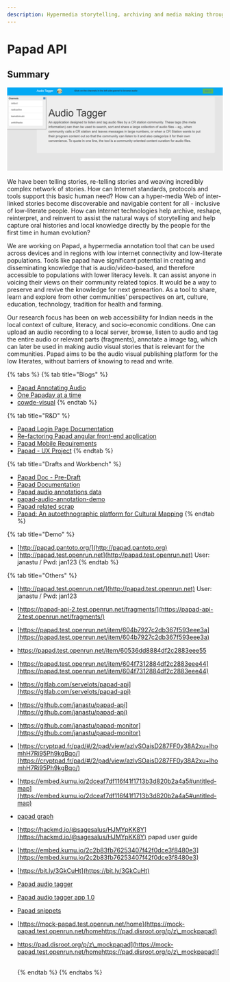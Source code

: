 ```yaml
---
description: Hypermedia storytelling, archiving and media making through Audio.
---
```


# Papad API

## **Summary**

![](../.gitbook/assets/papad.png)

We have been telling stories, re-telling stories and weaving incredibly complex network of stories. How can Internet standards, protocols and tools support this basic human need? How can a hyper-media Web of inter-linked stories become discoverable and navigable content for all - inclusive of low-literate people. How can Internet technologies help archive, reshape, reinterpret, and reinvent to assist the natural ways of storytelling and help capture oral histories and local knowledge directly by the people for the first time in human evolution?

We are working on Papad, a hypermedia annotation tool that can be used across devices and in regions with low internet connectivity and low-literate populations. Tools like papad have significant potential in creating and disseminating knowledge that is audio/video-based, and therefore accessible to populations with lower literacy levels. It can assist anyone in voicing their views on their community related topics. It would be a way to preserve and revive the knowledge for next geneartion. As a tool to share, learn and explore from other communities’ perspectives on art, culture, education, technology, tradition for health and farming.

Our research focus has been on web accessibility for Indian needs in the local context of culture, literacy, and socio-economic conditions. One can upload an audio recording to a local server, browse, listen to audio and tag the entire audio or relevant parts (fragments), annotate a image tag, which can later be used in making audio visual stories that is relevant for the communities. Papad aims to be the audio visual publishing platform for the low literates, without barriers of knowing to read and write.

{% tabs %}
{% tab title="Blogs" %}
* [Papad Annotating Audio](https://hackmd.io/IUuNlaICRpy4IoDgYFcGgQ?view)
* [One Papaday at a time](https://hackmd.io/2NsMkpJNTB6uHgW51ctOoQ)
* [cowde-visual](https://salus-sage.github.io/cowde-visual/)
{% endtab %}

{% tab title="R&D" %}
* [Papad Login Page Documentation](https://hackmd.io/1GQqVej\_SX-G0EE\_SeG45w?view)
* [Re-factoring Papad angular front-end application](https://hackmd.io/0l6iS6taRgqFd3MvIcJ\_sw?view)
* [Papad Mobile Requirements](https://hackmd.io/G5DS3pBZTEmLgpFnRvS2DQ)
* [Papad - UX Project](https://docs.google.com/document/d/17P2ZbGmokS2TwLRZ-LaPAobuxKug7w893GuRYygzpNY/edit)
{% endtab %}

{% tab title="Drafts and Workbench" %}
* [Papad Doc - Pre-Draft](https://docs.google.com/document/d/1HMSkFLkHVC82WryG-LgbkH8ViWIT65RN08eQwB4mLjg/edit)
* [Papad Documentation](https://docs.google.com/document/d/1AZzOU\_iEVBKfQSETWQV81NbdDOJjcJ0IMu301d8SkQw/edit)
* [Papad audio annotations data](https://docs.google.com/spreadsheets/d/1aHN2NAQLKTQnlrDUnn7Ri6VkOR-RnDtNbALNfEqeB1k/edit#gid=0)
* [papad-audio-annotation-demo](https://docs.google.com/spreadsheets/d/1Af-RFLoj5697VlBZfjGCs3n8INBsfPtBG-any0l9jpk/edit?usp=sharing)
* [Papad related scrap](https://hackmd.io/rzJihgL4Qk-9wJJfNmRvOg)
* [Papad: An autoethnographic platform for Cultural Mapping](https://docs.google.com/document/d/1ScTL9lTWWXDaQd17OWerQWPefHJLIjC5D70twWO8rGU/edit?usp=sharing)
{% endtab %}

{% tab title="Demo" %}
* [http://papad.pantoto.org/](http://papad.pantoto.org)
* &#x20;[http://papad.test.openrun.net](http://papad.test.openrun.net) User: janastu / Pwd: jan123
{% endtab %}

{% tab title="Others" %}
* [http://papad.test.openrun.net/](http://papad.test.openrun.net) User: janastu / Pwd: jan123
* [https://papad-api-2.test.openrun.net/fragments/](https://papad-api-2.test.openrun.net/fragments/)
* [https://papad.test.openrun.net/item/604b7927c2db367f593eee3a](https://papad.test.openrun.net/item/604b7927c2db367f593eee3a)
* [https://papad.test.openrun.net/item/60536dd8884df2c2883eee55 ](https://papad.test.openrun.net/item/60536dd8884df2c2883eee55)
* [https://papad.test.openrun.net/item/604f7312884df2c2883eee44](https://papad.test.openrun.net/item/604f7312884df2c2883eee44)
* [https://gitlab.com/servelots/papad-api](https://gitlab.com/servelots/papad-api)
* [https://github.com/janastu/papad-api](https://github.com/janastu/papad-api)
* [https://github.com/janastu/papad-monitor](https://github.com/janastu/papad-monitor)
* [https://cryptpad.fr/pad/#/2/pad/view/azlvSOaisD287FF0y38A2xu+lhomhH7Ri95Ph9kgBqo/](https://cryptpad.fr/pad/#/2/pad/view/azlvSOaisD287FF0y38A2xu+lhomhH7Ri95Ph9kgBqo/)
* [https://embed.kumu.io/2dceaf7df116f41f1713b3d820b2a4a5#untitled-map](https://embed.kumu.io/2dceaf7df116f41f1713b3d820b2a4a5#untitled-map)
* [papad graph](https://docs.google.com/spreadsheets/d/1jRLTd37iLM8f1ZQ54RM581GnuM4DwffRPMXSeKnRxL8/edit?usp=drivesdk)
* [https://hackmd.io/@sagesalus/HJMYpKK8Y](https://hackmd.io/@sagesalus/HJMYpKK8Y) papad user guide
* [https://embed.kumu.io/2c2b83fb76253407f42f0dce3f8480e3](https://embed.kumu.io/2c2b83fb76253407f42f0dce3f8480e3)
* [https://bit.ly/3GkCuHt](https://bit.ly/3GkCuHt)
* [Papad audio tagger](https://apkpure.com/papad-audio-tagger/org.janastu.annotationapp)
* [Papad audio tagger app 1.0](https://cloudapks.com/app/annotationapp.janastu.org.papadapp/)
* [Papad snippets](https://gitlab.com/-/snippets/1955143)
* [https://mock-papad.test.openrun.net/home](https://mock-papad.test.openrun.net/homehttps://pad.disroot.org/p/z\_mockpapad)
*   [https://pad.disroot.org/p/z\_mockpapad](https://mock-papad.test.openrun.net/homehttps://pad.disroot.org/p/z\_mockpapad)[
    \
    ](https://mock-papad.test.openrun.net/homehttps://pad.disroot.org/p/z\_mockpapad)

    \
    [
    ](https://embed.kumu.io/2c2b83fb76253407f42f0dce3f8480e3)
{% endtab %}
{% endtabs %}

